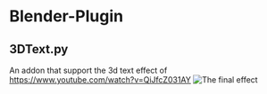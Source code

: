 # Blender-Plugin

## 3DText.py
An addon that support the 3d text effect of https://www.youtube.com/watch?v=QiJfcZ031AY
![The final effect](http://github.com/DrawFun/Blender-Plugin/raw/master/Images/3DText.jpeg)
